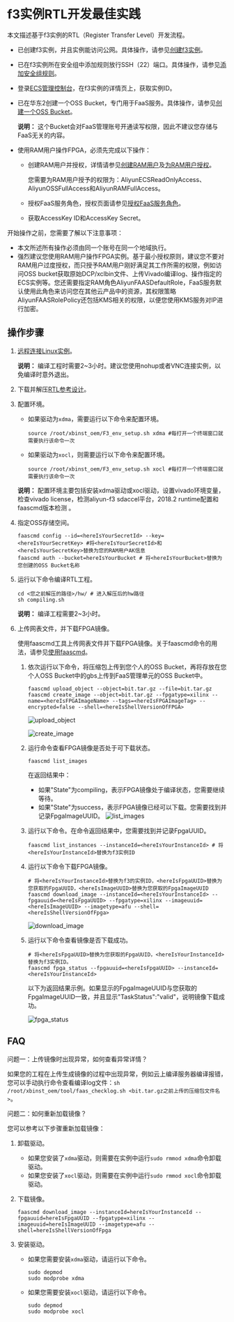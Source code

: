# f3实例RTL开发最佳实践

本文描述基于f3实例的RTL（Register Transfer Level）开发流程。

-   已创建f3实例，并且实例能访问公网。具体操作，请参见[创建f3实例](/cn.zh-CN/实例/选择实例规格/FPGA计算型/创建f3实例.md)。
-   已在f3实例所在安全组中添加规则放行SSH（22）端口。具体操作，请参见[添加安全组规则](/cn.zh-CN/安全/安全组/添加安全组规则.md)。
-   登录[ECS管理控制台](https://ecs.console.aliyun.com/#/home)，在f3实例的详情页上，获取实例ID。
-   已在华东2创建一个OSS Bucket，专门用于FaaS服务。具体操作，请参见[创建一个OSS Bucket](/cn.zh-CN/快速入门/控制台快速入门/创建存储空间.md)。

    **说明：** 这个Bucket会对FaaS管理账号开通读写权限，因此不建议您存储与FaaS无关的内容。

-   使用RAM用户操作FPGA，必须先完成以下操作：
    -   创建RAM用户并授权，详情请参见[创建RAM用户](/cn.zh-CN/用户管理/基本操作/创建RAM用户.md)及[为RAM用户授权](/cn.zh-CN/用户管理/授权管理/为RAM用户授权.md)。

        您需要为RAM用户授予的权限为：AliyunECSReadOnlyAccess、AliyunOSSFullAccess和AliyunRAMFullAccess。

    -   授权FaaS服务角色，授权页面请参见[授权FaaS服务角色](https://ram.console.aliyun.com/#/role/authorize?request=%7B%22Requests%22%3A%20%7B%22request1%22%3A%20%7B%22RoleName%22%3A%20%22AliyunFAASDefaultRole%22%2C%20%22TemplateId%22%3A%20%22DefaultRole%22%7D%7D%2C%20%22ReturnUrl%22%3A%20%22https%3A//ecs.console.aliyun.com/%23/home%22%2C%20%22Service%22%3A%20%22FAAS%22%7D)。
    -   获取AccessKey ID和AccessKey Secret。

开始操作之前，您需要了解以下注意事项：

-   本文所述所有操作必须由同一个账号在同一个地域执行。
-   强烈建议您使用RAM用户操作FPGA实例。基于最小授权原则，建议您不要对RAM用户过度授权，而只授予RAM用户刚好满足其工作所需的权限，例如访问OSS bucket获取原始DCP/xclbin文件、上传Vivado编译log、操作指定的ECS实例等。您还需要指定RAM角色AliyunFAASDefaultRole，FaaS服务默认使用此角色来访问您在其他云产品中的资源，其权限策略AliyunFAASRolePolicy还包括KMS相关的权限，以便您使用KMS服务对IP进行加密。

## 操作步骤

1.  [远程连接Linux实例](/cn.zh-CN/实例/连接实例/使用第三方客户端工具连接实例/使用用户名密码验证连接Linux实例.md)。

    **说明：** 编译工程时需要2~3小时。建议您使用nohup或者VNC连接实例，以免编译时意外退出。

2.  下载并解压[RTL参考设计](https://faas-ref-design.oss-cn-hangzhou.aliyuncs.com/FaaS_F3/f3_hdk.tar.gz)。

3.  配置环境。

    -   如果驱动为`xdma`，需要运行以下命令来配置环境。

        ```
        source /root/xbinst_oem/F3_env_setup.sh xdma #每打开一个终端窗口就需要执行该命令一次  
        ```

    -   如果驱动为`xocl`，则需要运行以下命令来配置环境。

        ```
        source /root/xbinst_oem/F3_env_setup.sh xocl #每打开一个终端窗口就需要执行该命令一次
        ```

    **说明：** 配置环境主要包括安装xdma驱动或xocl驱动，设置vivado环境变量，检查vivado license，检测aliyun-f3 sdaccel平台，2018.2 runtime配置和faascmd版本检测 。

4.  指定OSS存储空间。

    ```
    faascmd config --id=<hereIsYourSecretId> --key=<hereIsYourSecretKey> #将<hereIsYourSecretId>和<hereIsYourSecretKey>替换为您的RAM用户AK信息
    faascmd auth --bucket=hereIsYourBucket # 将<hereIsYourBucket>替换为您创建的OSS Bucket名称                        
    ```

5.  运行以下命令编译RTL工程。

    ```
    cd <您之前解压的路径>/hw/ # 进入解压后的hw路径
    sh compiling.sh               
    ```

    **说明：** 编译工程需要2~3小时。

6.  上传网表文件，并下载FPGA镜像。

    使用faascmd工具上传网表文件并下载FPGA镜像。关于faascmd命令的用法，请参见[使用faascmd](/cn.zh-CN/最佳实践/FaaS实例最佳实践/faascmd工具/使用faascmd.md)。

    1.  依次运行以下命令，将压缩包上传到您个人的OSS Bucket，再将存放在您个人OSS Bucket中的gbs上传到FaaS管理单元的OSS Bucket中。

        ```
        faascmd upload_object --object=bit.tar.gz --file=bit.tar.gz
        faascmd create_image --object=bit.tar.gz --fpgatype=xilinx --name=<hereIsFPGAImageName> --tags=<hereIsFPGAImageTag> --encrypted=false --shell=<hereIsShellVersionOfFPGA>                      
        ```

        ![upload_object](https://static-aliyun-doc.oss-accelerate.aliyuncs.com/assets/img/zh-CN/2875688951/p12112.png)

        ![create_image](https://static-aliyun-doc.oss-accelerate.aliyuncs.com/assets/img/zh-CN/2875688951/p12113.png)

    2.  运行命令查看FPGA镜像是否处于可下载状态。

        ```
        faascmd list_images
        ```

        在返回结果中：

        -   如果"State"为compiling，表示FPGA镜像处于编译状态，您需要继续等待。
        -   如果"State"为success，表示FPGA镜像已经可以下载。您需要找到并记录FpgaImageUUID。
        ![list_images](https://static-aliyun-doc.oss-accelerate.aliyuncs.com/assets/img/zh-CN/2875688951/p12115.png)

    3.  运行以下命令。在命令返回结果中，您需要找到并记录FpgaUUID。

        ```
        faascmd list_instances --instanceId=<hereIsYourInstanceId> # 将<hereIsYourInstanceId>替换为f3实例ID
        ```

    4.  运行以下命令下载FPGA镜像。

        ```
        # 将<hereIsYourInstanceId>替换为f3的实例ID，<hereIsFpgaUUID>替换为您获取的FpgaUUID，<hereIsImageUUID>替换为您获取的FpgaImageUUID
        faascmd download_image --instanceId=<hereIsYourInstanceId> --fpgauuid=<hereIsFpgaUUID> --fpgatype=xilinx --imageuuid=<hereIsImageUUID> --imagetype=afu --shell=<hereIsShellVersionOfFpga>
        ```

        ![download_image](https://static-aliyun-doc.oss-accelerate.aliyuncs.com/assets/img/zh-CN/2875688951/p12116.png)

    5.  运行以下命令查看镜像是否下载成功。

        ```
        # 将<hereIsFpgaUUID>替换为您获取的FpgaUUID，<hereIsYourInstanceId>替换为f3实例ID。
        faascmd fpga_status --fpgauuid=<hereIsFpgaUUID> --instanceId=<hereIsYourInstanceId> 
        ```

        以下为返回结果示例。如果显示的FpgaImageUUID与您获取的FpgaImageUUID一致，并且显示"TaskStatus":"valid"，说明镜像下载成功。

        ![fpga_status](https://static-aliyun-doc.oss-accelerate.aliyuncs.com/assets/img/zh-CN/2875688951/p12117.png)


## FAQ

问题一：上传镜像时出现异常，如何查看异常详情？

如果您的工程在上传生成镜像的过程中出现异常，例如云上编译服务器编译报错，您可以手动执行命令查看编译log文件：`sh /root/xbinst_oem/tool/faas_checklog.sh <bit.tar.gz之前上传的压缩包文件名>`。

问题二：如何重新加载镜像？

您可以参考以下步骤重新加载镜像：

1.  卸载驱动。

    -   如果您安装了`xdma`驱动，则需要在实例中运行`sudo rmmod xdma`命令卸载驱动。
    -   如果您安装了`xocl`驱动，则需要在实例中运行`sudo rmmod xocl`命令卸载驱动。
2.  下载镜像。

    ```
    faascmd download_image --instanceId=hereIsYourInstanceId --fpgauuid=hereIsFpgaUUID --fpgatype=xilinx --imageuuid=hereIsImageUUID --imagetype=afu --shell=hereIsShellVersionOfFpga
    ```

3.  安装驱动。

    -   如果您需要安装`xdma`驱动，请运行以下命令。

        ```
        sudo depmod
        sudo modprobe xdma
        ```

    -   如果您需要安装`xocl`驱动，请运行以下命令。

        ```
        sudo depmod 
        sudo modprobe xocl
        ```


